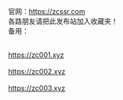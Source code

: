 官网：https://zcssr.com<br>
各路朋友请把此发布站加入收藏夹！<br>
备用：<br>
<br>

https://zc001.xyz<br>
       <br>
https://zc002.xyz<br>
       <br>
https://zc003.xyz<br>
       <br>
